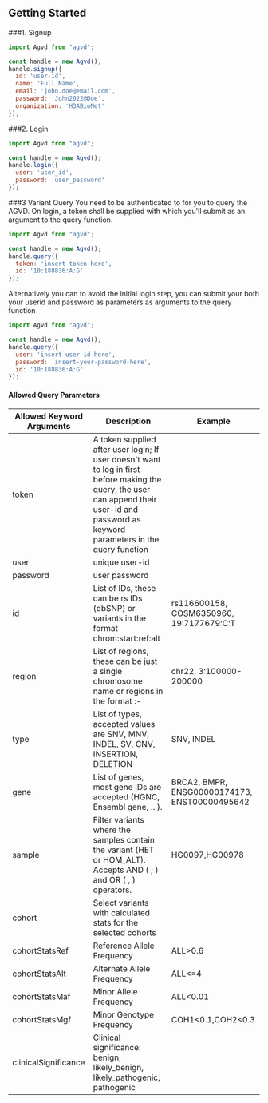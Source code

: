 ## Getting Started

###1. Signup
```javascript
import Agvd from "agvd";

const handle = new Agvd();
handle.signup({
  id: 'user-id',
  name: 'Full Name',
  email: 'john.doe@email.com',
  password: 'John2022@Doe',
  organization: 'H3ABioNet'
});

```

###2. Login
```javascript
import Agvd from "agvd";

const handle = new Agvd();
handle.login({
  user: 'user_id',
  password: 'user_password'
});

```

###3 Variant Query
You need to be authenticated to for you to query the AGVD. On login, a token shall
be supplied with which you'll submit as an argument to the
query function.
```javascript
import Agvd from "agvd";

const handle = new Agvd();
handle.query({
  token: 'insert-token-here',
  id: '10:188836:A:G'
});

```
Alternatively you can to avoid the initial login step, you can submit your
both your userid and password as parameters as arguments to the
query function
```javascript
import Agvd from "agvd";

const handle = new Agvd();
handle.query({
  user: 'insert-user-id-here',
  password: 'insert-your-password-here',
  id: '10:188836:A:G'
});

```
#### Allowed Query Parameters

| Allowed Keyword Arguments | Description                                                                                                                                                                                 | Example |
|---------------------------|---------------------------------------------------------------------------------------------------------------------------------------------------------------------------------------------|---------|
| token | A token supplied after user login; If user doesn't want to log in first before making the query, the user can append their user-id and password as keyword parameters in the query function | |
| user | unique user-id                                                                                                                                                                              | |
| password | user password                                                                                                                                                                               | |
| id | List of IDs, these can be rs IDs (dbSNP) or variants in the format chrom:start:ref:alt                                                                                                      | rs116600158, COSM6350960, 19:7177679:C:T |
| region | List of regions, these can be just a single chromosome name or regions in the format <chromosome>:<start>-<end>                                                                             | chr22, 3:100000-200000 |
| type | List of types, accepted values are SNV, MNV, INDEL, SV, CNV, INSERTION, DELETION                                                                                                            | SNV, INDEL |
| gene | List of genes, most gene IDs are accepted (HGNC, Ensembl gene, ...).                                                                                                                        | BRCA2, BMPR, ENSG00000174173, ENST00000495642 |
| sample | Filter variants where the samples contain the variant (HET or HOM_ALT). Accepts AND ( ; ) and OR ( , ) operators.                                                                           | HG0097,HG00978 |
| cohort | Select variants with calculated stats for the selected cohorts                                                                                                                              | |
| cohortStatsRef | Reference Allele Frequency                                                                                                                                                                  | ALL>0.6 |
| cohortStatsAlt | Alternate Allele Frequency                                                                                                                                                                  | ALL<=4 |
| cohortStatsMaf | Minor Allele Frequency                                                                                                                                                                      | ALL<0.01 |
| cohortStatsMgf | Minor Genotype Frequency                                                                                                                                                                    | COH1<0.1,COH2<0.3 |
| clinicalSignificance | Clinical significance: benign, likely_benign, likely_pathogenic, pathogenic                                                                                                                 | |
